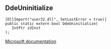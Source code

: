 ## DdeUninitialize

```
[DllImport("user32.dll", SetLastError = true)]
public static extern bool DdeUninitialize(
   IntPtr idInst
);
```

[Microsoft documentation](https://docs.microsoft.com/en-us/windows/win32/api/winuser/nf-winuser-ddeuninitialize)
